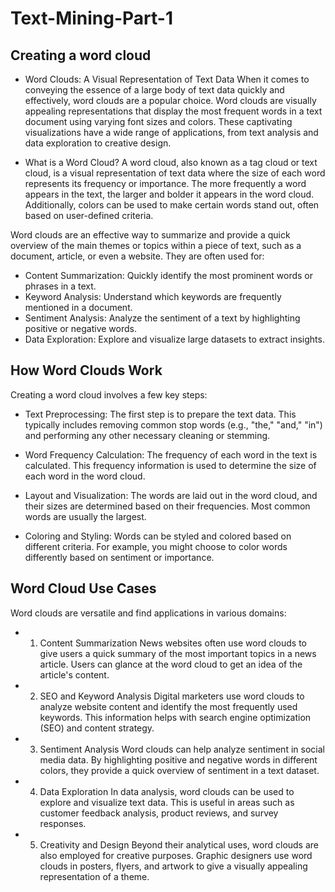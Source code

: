 # Text-Mining-Part-1
## Creating a word cloud
- Word Clouds: A Visual Representation of Text Data
When it comes to conveying the essence of a large body of text data quickly and effectively, word clouds are a popular choice. Word clouds are visually appealing representations that display the most frequent words in a text document using varying font sizes and colors. These captivating visualizations have a wide range of applications, from text analysis and data exploration to creative design.

- What is a Word Cloud?
A word cloud, also known as a tag cloud or text cloud, is a visual representation of text data where the size of each word represents its frequency or importance. The more frequently a word appears in the text, the larger and bolder it appears in the word cloud. Additionally, colors can be used to make certain words stand out, often based on user-defined criteria.

Word clouds are an effective way to summarize and provide a quick overview of the main themes or topics within a piece of text, such as a document, article, or even a website. They are often used for:

- Content Summarization: Quickly identify the most prominent words or phrases in a text.
- Keyword Analysis: Understand which keywords are frequently mentioned in a document.
- Sentiment Analysis: Analyze the sentiment of a text by highlighting positive or negative words.
- Data Exploration: Explore and visualize large datasets to extract insights.
## How Word Clouds Work
Creating a word cloud involves a few key steps:

- Text Preprocessing: The first step is to prepare the text data. This typically includes removing common stop words (e.g., "the," "and," "in") and performing any other necessary cleaning or stemming.

- Word Frequency Calculation: The frequency of each word in the text is calculated. This frequency information is used to determine the size of each word in the word cloud.

- Layout and Visualization: The words are laid out in the word cloud, and their sizes are determined based on their frequencies. Most common words are usually the largest.

- Coloring and Styling: Words can be styled and colored based on different criteria. For example, you might choose to color words differently based on sentiment or importance.

## Word Cloud Use Cases
Word clouds are versatile and find applications in various domains:

- 1. Content Summarization
News websites often use word clouds to give users a quick summary of the most important topics in a news article. Users can glance at the word cloud to get an idea of the article's content.

- 2. SEO and Keyword Analysis
Digital marketers use word clouds to analyze website content and identify the most frequently used keywords. This information helps with search engine optimization (SEO) and content strategy.

- 3. Sentiment Analysis
Word clouds can help analyze sentiment in social media data. By highlighting positive and negative words in different colors, they provide a quick overview of sentiment in a text dataset.

- 4. Data Exploration
In data analysis, word clouds can be used to explore and visualize text data. This is useful in areas such as customer feedback analysis, product reviews, and survey responses.

- 5. Creativity and Design
Beyond their analytical uses, word clouds are also employed for creative purposes. Graphic designers use word clouds in posters, flyers, and artwork to give a visually appealing representation of a theme.

